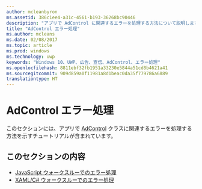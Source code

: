 ```yaml
---
author: mcleanbyron
ms.assetid: 386c1ee4-a31c-4561-b193-36268bc90446
description: "アプリで AdControl に関連するエラーを処理する方法について説明します。"
title: "AdControl エラー処理"
ms.author: mcleans
ms.date: 02/08/2017
ms.topic: article
ms.prod: windows
ms.technology: uwp
keywords: "Windows 10、UWP、広告、宣伝、AdControl、エラー処理"
ms.openlocfilehash: 8811ebf32fb1951a33230e5844a51cd8b4621a41
ms.sourcegitcommit: 909d859a0f11981a8d1beac0da35f779786a6889
translationtype: HT
---
```

# <a name="adcontrol-error-handling"></a>AdControl エラー処理




このセクションには、アプリで [AdControl](https://msdn.microsoft.com/library/windows/apps/microsoft.advertising.winrt.ui.adcontrol.aspx) クラスに関連するエラーを処理する方法を示すチュートリアルが含まれています。

## <a name="in-this-section"></a>このセクションの内容


* [JavaScript ウォークスルーでのエラー処理](error-handling-in-javascript-walkthrough.md)
* [XAML/C# ウォークスルーでのエラー処理](error-handling-in-xamlc-walkthrough.md)

 

 
